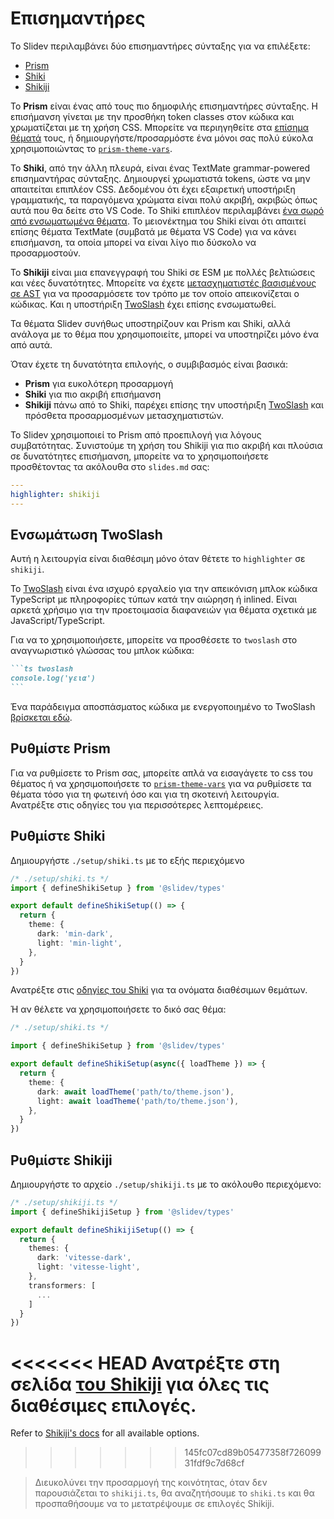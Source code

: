# Επισημαντήρες

Το Slidev περιλαμβάνει δύο επισημαντήρες σύνταξης για να επιλέξετε:

- [Prism](https://prismjs.com/)
- [Shiki](https://github.com/shikijs/shiki)
- [Shikiji](https://github.com/antfu/shikiji)

Το **Prism** είναι ένας από τους πιο δημοφιλής επισημαντήρες σύνταξης. Η επισήμανση γίνεται με την προσθήκη token classes στον κώδικα και χρωματίζεται με τη χρήση CSS. Μπορείτε να περιηγηθείτε στα [επίσημα θέματά](https://github.com/PrismJS/prism-themes) τους, ή δημιουργήστε/προσαρμόστε ένα μόνοι σας πολύ εύκολα χρησιμοποιώντας το [`prism-theme-vars`](https://github.com/antfu/prism-theme-vars).

Το **Shiki**, από την άλλη πλευρά, είναι ένας TextMate grammar-powered επισημαντήρας σύνταξης. Δημιουργεί χρωματιστά tokens, ώστε να μην απαιτείται επιπλέον CSS. Δεδομένου ότι έχει εξαιρετική υποστήριξη γραμματικής, τα παραγόμενα χρώματα είναι πολύ ακριβή, ακριβώς όπως αυτά που θα δείτε στο VS Code. Το Shiki επιπλέον περιλαμβάνει [ένα σωρό από ενσωματωμένα θέματα](https://github.com/shikijs/shiki/blob/master/docs/themes.md). Το μειονέκτημα του Shiki είναι ότι απαιτεί επίσης θέματα TextMate (συμβατά με θέματα VS Code) για να κάνει επισήμανση, τα οποία μπορεί να είναι λίγο πιο δύσκολο να προσαρμοστούν.

Το **Shikiji** είναι μια επανεγγραφή του Shiki σε ESM με πολλές βελτιώσεις και νέες δυνατότητες. Μπορείτε να έχετε [μετασχηματιστές βασισμένους σε AST](https://github.com/antfu/shikiji#hast-transformers) για να προσαρμόσετε τον τρόπο με τον οποίο απεικονίζεται ο κώδικας. Και η υποστήριξη [TwoSlash](#twoslash) έχει επίσης ενσωματωθεί.

Τα θέματα Slidev συνήθως υποστηρίζουν και Prism και Shiki, αλλά ανάλογα με το θέμα που χρησιμοποιείτε, μπορεί να υποστηρίζει μόνο ένα από αυτά.

Όταν έχετε τη δυνατότητα επιλογής, ο συμβιβασμός είναι βασικά:

- **Prism** για ευκολότερη προσαρμογή
- **Shiki** για πιο ακριβή επισήμανση
- **Shikiji** πάνω από το Shiki, παρέχει επίσης την υποστήριξη [TwoSlash](#twoslash) και πρόσθετα προσαρμοσμένων μετασχηματιστών.

Το Slidev χρησιμοποιεί το Prism από προεπιλογή για λόγους συμβατότητας. Συνιστούμε τη χρήση του Shikiji για πιο ακριβή και πλούσια σε δυνατότητες επισήμανση, μπορείτε να το χρησιμοποιήσετε προσθέτοντας τα ακόλουθα στο `slides.md` σας:

```yaml
---
highlighter: shikiji
---
```

## Ενσωμάτωση TwoSlash

Αυτή η λειτουργία είναι διαθέσιμη μόνο όταν θέτετε το `highlighter` σε `shikiji`.

Το [TwoSlash](https://www.typescriptlang.org/dev/twoslash/) είναι ένα ισχυρό εργαλείο για την απεικόνιση μπλοκ κώδικα TypeScript με πληροφορίες τύπων κατά την αιώρηση ή inlined. Είναι αρκετά χρήσιμο για την προετοιμασία διαφανειών για θέματα σχετικά με JavaScript/TypeScript.

Για να το χρησιμοποιήσετε, μπορείτε να προσθέσετε το `twoslash` στο αναγνωριστικό γλώσσας του μπλοκ κώδικα:

~~~md
```ts twoslash
console.log('γεια')
```
~~~

Ένα παράδειγμα αποσπάσματος κώδικα με ενεργοποιημένο το TwoSlash [βρίσκεται εδώ](https://antfu.me/posts/shikiji-twoslash).

## Ρυθμίστε Prism

Για να ρυθμίσετε το Prism σας, μπορείτε απλά να εισαγάγετε το css του θέματος ή να χρησιμοποιήσετε το [`prism-theme-vars`](https://github.com/antfu/prism-theme-vars) για να ρυθμίσετε τα θέματα τόσο για τη φωτεινή όσο και για τη σκοτεινή λειτουργία. Ανατρέξτε στις οδηγίες του για περισσότερες λεπτομέρειες.

## Ρυθμίστε Shiki

<Environment type="node" />

Δημιουργήστε `./setup/shiki.ts` με το εξής περιεχόμενο

```ts
/* ./setup/shiki.ts */
import { defineShikiSetup } from '@slidev/types'

export default defineShikiSetup(() => {
  return {
    theme: {
      dark: 'min-dark',
      light: 'min-light',
    },
  }
})
```

Ανατρέξτε στις [οδηγίες του Shiki](https://github.com/shikijs/shiki/blob/master/docs/themes.md#all-themes) για τα ονόματα διαθέσιμων θεμάτων.

Ή αν θέλετε να χρησιμοποιήσετε το δικό σας θέμα:

```ts
/* ./setup/shiki.ts */

import { defineShikiSetup } from '@slidev/types'

export default defineShikiSetup(async({ loadTheme }) => {
  return {
    theme: {
      dark: await loadTheme('path/to/theme.json'),
      light: await loadTheme('path/to/theme.json'),
    },
  }
})
```

## Ρυθμίστε Shikiji

<Environment type="node" />

Δημιουργήστε το αρχείο `./setup/shikiji.ts` με το ακόλουθο περιεχόμενο:

```ts
/* ./setup/shikiji.ts */
import { defineShikijiSetup } from '@slidev/types'

export default defineShikijiSetup(() => {
  return {
    themes: {
      dark: 'vitesse-dark',
      light: 'vitesse-light',
    },
    transformers: [
      ...
    ]
  }
})
```

<<<<<<< HEAD
Ανατρέξτε στη σελίδα [του Shikiji](https://github.com/antfu/shikji) για όλες τις διαθέσιμες επιλογές.
=======
Refer to [Shikiji's docs](https://github.com/antfu/shikiji) for all available options.
>>>>>>> 145fc07cd89b05477358f72609931fdf9c7d68cf

> Διευκολύνει την προσαρμογή της κοινότητας, όταν δεν παρουσιάζεται το `shikiji.ts`, θα αναζητήσουμε το `shiki.ts` και θα προσπαθήσουμε να το μετατρέψουμε σε επιλογές Shikiji.
